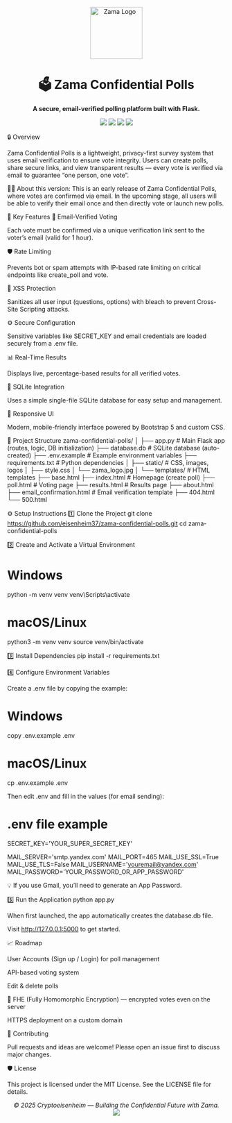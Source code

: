 <p align="center"> <img src="https://raw.githubusercontent.com/eisenheim37/zama-confidential-polls/main/static/zama_logo.jpg" alt="Zama Logo" width="120" /> </p> <h1 align="center">🗳️ Zama Confidential Polls</h1> <p align="center"> <b>A secure, email-verified polling platform built with Flask.</b> </p> <p align="center"> <a href="https://www.python.org/"><img src="https://img.shields.io/badge/Python-3.10+-blue.svg?logo=python&logoColor=white" /></a> <a href="https://flask.palletsprojects.com/"><img src="https://img.shields.io/badge/Flask-Framework-black.svg?logo=flask&logoColor=white" /></a> <a href="https://choosealicense.com/licenses/mit/"><img src="https://img.shields.io/badge/License-MIT-yellow.svg" /></a> <a href="https://github.com/eisenheim37/zama-confidential-polls/stargazers"><img src="https://img.shields.io/github/stars/eisenheim37/zama-confidential-polls?style=social" /></a> </p>
🔒 Overview

Zama Confidential Polls is a lightweight, privacy-first survey system that uses email verification to ensure vote integrity.
Users can create polls, share secure links, and view transparent results — every vote is verified via email to guarantee “one person, one vote”.

🧑‍💻 About this version:
This is an early release of Zama Confidential Polls, where votes are confirmed via email.
In the upcoming stage, all users will be able to verify their email once and then directly vote or launch new polls.

🚀 Key Features
🔐 Email-Verified Voting

Each vote must be confirmed via a unique verification link sent to the voter’s email (valid for 1 hour).

🛡️ Rate Limiting

Prevents bot or spam attempts with IP-based rate limiting on critical endpoints like create_poll and vote.

🧹 XSS Protection

Sanitizes all user input (questions, options) with bleach to prevent Cross-Site Scripting attacks.

⚙️ Secure Configuration

Sensitive variables like SECRET_KEY and email credentials are loaded securely from a .env file.

📊 Real-Time Results

Displays live, percentage-based results for all verified votes.

🧩 SQLite Integration

Uses a simple single-file SQLite database for easy setup and management.

🎨 Responsive UI

Modern, mobile-friendly interface powered by Bootstrap 5 and custom CSS.

🧱 Project Structure
zama-confidential-polls/
│
├── app.py               # Main Flask app (routes, logic, DB initialization)
├── database.db          # SQLite database (auto-created)
├── .env.example         # Example environment variables
├── requirements.txt     # Python dependencies
│
├── static/              # CSS, images, logos
│   ├── style.css
│   └── zama_logo.jpg
│
└── templates/           # HTML templates
    ├── base.html
    ├── index.html        # Homepage (create poll)
    ├── poll.html         # Voting page
    ├── results.html      # Results page
    ├── about.html
    ├── email_confirmation.html  # Email verification template
    ├── 404.html
    └── 500.html

⚙️ Setup Instructions
1️⃣ Clone the Project
git clone https://github.com/eisenheim37/zama-confidential-polls.git
cd zama-confidential-polls

2️⃣ Create and Activate a Virtual Environment
# Windows
python -m venv venv
venv\Scripts\activate

# macOS/Linux
python3 -m venv venv
source venv/bin/activate

3️⃣ Install Dependencies
pip install -r requirements.txt

4️⃣ Configure Environment Variables

Create a .env file by copying the example:

# Windows
copy .env.example .env

# macOS/Linux
cp .env.example .env


Then edit .env and fill in the values (for email sending):

# .env file example

SECRET_KEY='YOUR_SUPER_SECRET_KEY'

MAIL_SERVER='smtp.yandex.com'
MAIL_PORT=465
MAIL_USE_SSL=True
MAIL_USE_TLS=False
MAIL_USERNAME='youremail@yandex.com'
MAIL_PASSWORD='YOUR_PASSWORD_OR_APP_PASSWORD'


💡 If you use Gmail, you’ll need to generate an App Password.

5️⃣ Run the Application
python app.py


When first launched, the app automatically creates the database.db file.

Visit http://127.0.0.1:5000
 to get started.

📈 Roadmap

 User Accounts (Sign up / Login) for poll management

 API-based voting system

 Edit & delete polls

 🔐 FHE (Fully Homomorphic Encryption) — encrypted votes even on the server

 HTTPS deployment on a custom domain

🤝 Contributing

Pull requests and ideas are welcome!
Please open an issue first to discuss major changes.

🛡 License

This project is licensed under the MIT License.
See the LICENSE
 file for details.

<p align="center"> <i>© 2025 Cryptoeisenheim — Building the Confidential Future with Zama.</i><br> <img src="https://img.shields.io/badge/Confidential_Computing-Zama-yellow?style=for-the-badge&logo=lock&logoColor=black" /> </p>